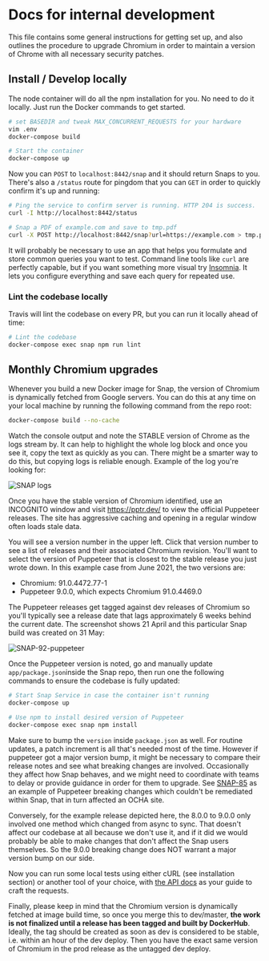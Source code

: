 # Docs for internal development

This file contains some general instructions for getting set up, and also outlines the procedure to upgrade Chromium in order to maintain a version of Chrome with all necessary security patches.

## Install / Develop locally

The node container will do all the npm installation for you. No need to do it locally. Just run the Docker commands to get started.

```sh
# set BASEDIR and tweak MAX_CONCURRENT_REQUESTS for your hardware
vim .env
docker-compose build

# Start the container
docker-compose up
```

Now you can `POST` to `localhost:8442/snap` and it should return Snaps to you. There's also a `/status` route for pingdom that you can `GET` in order to quickly confirm it's up and running:

```sh
# Ping the service to confirm server is running. HTTP 204 is success.
curl -I http://localhost:8442/status

# Snap a PDF of example.com and save to tmp.pdf
curl -X POST http://localhost:8442/snap?url=https://example.com > tmp.pdf
```

It will probably be necessary to use an app that helps you formulate and store common queries you want to test. Command line tools like `curl` are perfectly capable, but if you want something more visual try [Insomnia](https://insomnia.rest/). It lets you configure everything and save each query for repeated use.


### Lint the codebase locally

Travis will lint the codebase on every PR, but you can run it locally ahead of time:

```sh
# Lint the codebase
docker-compose exec snap npm run lint
```


## Monthly Chromium upgrades

Whenever you build a new Docker image for Snap, the version of Chromium is dynamically fetched from Google servers. You can do this at any time on your local machine by running the following command from the repo root:

```sh
docker-compose build --no-cache
```

Watch the console output and note the STABLE version of Chrome as the logs stream by. It can help to highlight the whole log block and once you see it, copy the text as quickly as you can. There might be a smarter way to do this, but copying logs is reliable enough. Example of the log you're looking for:

![SNAP logs](https://user-images.githubusercontent.com/254753/120500125-e64ee780-c3c0-11eb-8e23-0603c1c733ef.png)

Once you have the stable version of Chromium identified, use an INCOGNITO window and visit https://pptr.dev/ to view the official Puppeteer releases. The site has aggressive caching and opening in a regular window often loads stale data.

You will see a version number in the upper left. Click that version number to see a list of releases and their associated Chromium revision. You'll want to select the version of Puppeteer that is closest to the stable release you just wrote down. In this example case from June 2021, the two versions are:

- Chromium: 91.0.4472.77-1
- Puppeteer 9.0.0, which expects Chromium 91.0.4469.0

The Puppeteer releases get tagged against dev releases of Chromium so you'll typically see a release date that lags approximately 6 weeks behind the current date. The screenshot shows 21 April and this particular Snap build was created on 31 May:

![SNAP-92-puppeteer](https://user-images.githubusercontent.com/254753/120500143-e949d800-c3c0-11eb-932b-376476331642.png)

Once the Puppeteer version is noted, go and manually update `app/package.json`inside the Snap repo, then run one the following commands to ensure the codebase is fully updated:

```sh
# Start Snap Service in case the container isn't running
docker-compose up

# Use npm to install desired version of Puppeteer
docker-compose exec snap npm install
```

Make sure to bump the `version` inside `package.json` as well. For routine updates, a patch increment is all that's needed most of the time. However if puppeteer got a major version bump, it might be necessary to compare their release notes and see what breaking changes are involved. Occasionally they affect how Snap behaves, and we might need to coordinate with teams to delay or provide guidance in order for them to upgrade. See [SNAP-85](https://humanitarian.atlassian.net/browse/SNAP-85) as an example of Puppeteer breaking changes which couldn't be remediated within Snap, that in turn affected an OCHA site.

Conversely, for the example release depicted here, the 8.0.0 to 9.0.0 only involved one method which changed from async to sync. That doesn't affect our codebase at all because we don't use it, and if it did we would probably be able to make changes that don't affect the Snap users themselves. So the 9.0.0 breaking change does NOT warrant a major version bump on our side.

Now you can run some local tests using either cURL (see installation section) or another tool of your choice, with [the API docs](README.md) as your guide to craft the requests.

Finally, please keep in mind that the Chromium version is dynamically fetched at image build time, so once you merge this to dev/master, **the work is not finalized until a release has been tagged and built by DockerHub**. Ideally, the tag should be created as soon as dev is considered to be stable, i.e. within an hour of the dev deploy. Then you have the exact same version of Chromium in the prod release as the untagged dev deploy.
